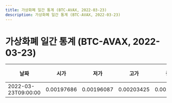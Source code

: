 ```yaml
---
title: 가상화폐 일간 통계 (BTC-AVAX, 2022-03-23)
description: 가상화폐 일간 통계 (BTC-AVAX, 2022-03-23)
---
```


가상화폐 일간 통계 (BTC-AVAX, 2022-03-23)
===

|날짜|시가|저가|고가|종가|비고|
|--|--|--|--|--|--|
|2022-03-23T09:00:00|0.00197686|0.00196087|0.00203425|0.00201441|    |
